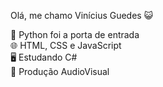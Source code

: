 Olá, me chamo Vinícius Guedes 😺

🐍 Python foi a porta de entrada </br>
🌐 HTML, CSS e JavaScript </br>
🖥️ Estudando C# </br>
🎥 Produção AudioVisual
